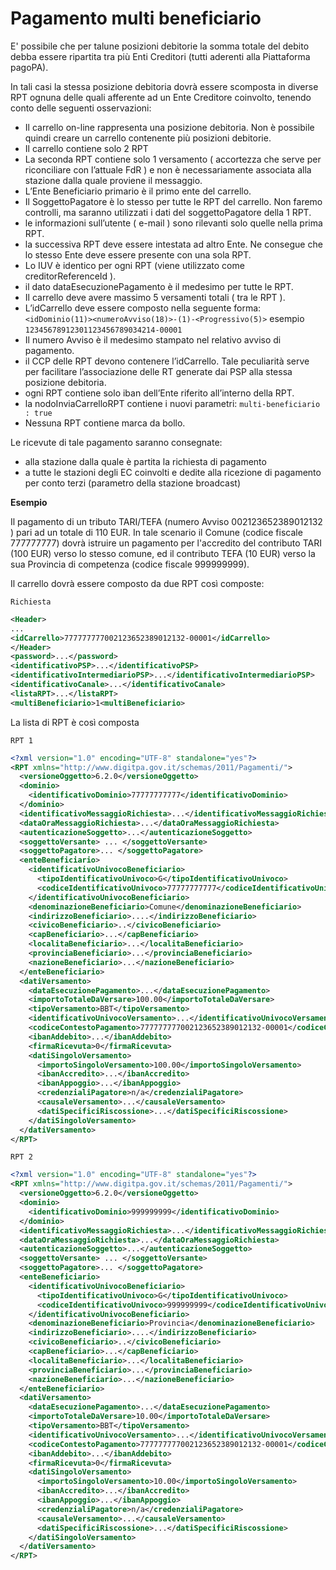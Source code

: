 Pagamento multi beneficiario
============================

E' possibile che per talune posizioni debitorie la somma totale del debito debba essere ripartita tra più Enti Creditori (tutti aderenti alla Piattaforma pagoPA).

In tali casi la stessa posizione debitoria dovrà essere scomposta in diverse RPT ognuna delle quali afferente ad un Ente Creditore coinvolto, tenendo conto delle seguenti osservazioni:

* Il carrello on-line rappresenta una posizione debitoria. Non è possibile quindi creare un carrello contenente più posizioni debitorie.
* Il carrello contiene solo 2 RPT
* La seconda RPT contiene solo 1 versamento ( accortezza che serve per riconciliare con l’attuale FdR ) e non è necessariamente associata alla stazione dalla quale proviene il messaggio.
* L’Ente Beneficiario primario è il primo ente del carrello.
* Il SoggettoPagatore è lo stesso per tutte le RPT del carrello. Non faremo controlli, ma saranno utilizzati i dati del soggettoPagatore della 1 RPT.
* le informazioni sull’utente ( e-mail ) sono rilevanti solo quelle nella prima RPT.
* la successiva RPT deve essere intestata ad altro Ente. Ne consegue che lo stesso Ente deve essere presente con una sola RPT.
* Lo IUV è identico per ogni RPT (viene utilizzato come creditorReferenceId ).
* il dato dataEsecuzionePagamento è il medesimo per tutte le RPT.
* Il carrello deve avere massimo 5 versamenti totali ( tra le RPT ).
* L’idCarrello deve essere composto nella seguente forma:
            ```
            <idDominio(11)><numeroAvviso(18)>-(1)-<Progressivo(5)>
            ```
esempio `12345678912301123456789034214-00001`
* Il numero Avviso è il medesimo stampato nel relativo avviso di pagamento.
* il CCP delle RPT devono contenere l’idCarrello. Tale peculiarità serve per facilitare l’associazione delle RT generate dai PSP alla stessa posizione debitoria.
* ogni RPT contiene solo iban dell’Ente riferito all’interno della RPT.
* la nodoInviaCarrelloRPT contiene i nuovi parametri:
```multi-beneficiario : true ```
* Nessuna RPT contiene marca da bollo.

Le ricevute di tale pagamento saranno consegnate:

* alla stazione dalla quale è partita la richiesta di pagamento
* a tutte le stazioni degli EC coinvolti e dedite alla ricezione di pagamento per conto terzi (parametro della stazione broadcast)


**Esempio**

Il pagamento di un tributo TARI/TEFA (numero Avviso 002123652389012132 ) pari ad un totale di 110 EUR. In tale scenario il Comune (codice fiscale 777777777) dovrà istruire un pagamento per l'accredito del contributo TARI (100 EUR) verso lo stesso comune, ed il contributo TEFA (10 EUR) verso la sua Provincia di competenza (codice fiscale 999999999).

Il carrello dovrà essere composto da due RPT così composte:

`Richiesta`

```xml
<Header>
...
<idCarrello>777777777002123652389012132-00001</idCarrello>
</Header>
<password>...</password>
<identificativoPSP>...</identificativoPSP>
<identificativoIntermediarioPSP>...</identificativoIntermediarioPSP>
<identificativoCanale>...</identificativoCanale>
<listaRPT>...</listaRPT>
<multiBeneficiario>1<multiBeneficiario>
```

La lista di RPT è così composta 

`RPT 1`

```xml
<?xml version="1.0" encoding="UTF-8" standalone="yes"?>
<RPT xmlns="http://www.digitpa.gov.it/schemas/2011/Pagamenti/">
  <versioneOggetto>6.2.0</versioneOggetto>
  <dominio>
    <identificativoDominio>77777777777</identificativoDominio>
  </dominio>
  <identificativoMessaggioRichiesta>...</identificativoMessaggioRichiesta>
  <dataOraMessaggioRichiesta>...</dataOraMessaggioRichiesta>
  <autenticazioneSoggetto>...</autenticazioneSoggetto>
  <soggettoVersante> ... </soggettoVersante>
  <soggettoPagatore>... </soggettoPagatore>
  <enteBeneficiario>
    <identificativoUnivocoBeneficiario>
      <tipoIdentificativoUnivoco>G</tipoIdentificativoUnivoco>
      <codiceIdentificativoUnivoco>77777777777</codiceIdentificativoUnivoco>
    </identificativoUnivocoBeneficiario>
    <denominazioneBeneficiario>Comune</denominazioneBeneficiario>
    <indirizzoBeneficiario>....</indirizzoBeneficiario>
    <civicoBeneficiario>..</civicoBeneficiario>
    <capBeneficiario>...</capBeneficiario>
    <localitaBeneficiario>...</localitaBeneficiario>
    <provinciaBeneficiario>...</provinciaBeneficiario>
    <nazioneBeneficiario>...</nazioneBeneficiario>
  </enteBeneficiario>
  <datiVersamento>
    <dataEsecuzionePagamento>...</dataEsecuzionePagamento>
    <importoTotaleDaVersare>100.00</importoTotaleDaVersare>
    <tipoVersamento>BBT</tipoVersamento>
    <identificativoUnivocoVersamento>...</identificativoUnivocoVersamento>
    <codiceContestoPagamento>777777777002123652389012132-00001</codiceContestoPagamento>
    <ibanAddebito>...</ibanAddebito>
    <firmaRicevuta>0</firmaRicevuta>
    <datiSingoloVersamento>
      <importoSingoloVersamento>100.00</importoSingoloVersamento>
      <ibanAccredito>...</ibanAccredito>
      <ibanAppoggio>...</ibanAppoggio>
      <credenzialiPagatore>n/a</credenzialiPagatore>
      <causaleVersamento>...</causaleVersamento>
      <datiSpecificiRiscossione>...</datiSpecificiRiscossione>
    </datiSingoloVersamento>
  </datiVersamento>
</RPT>

```

`RPT 2`

```xml
<?xml version="1.0" encoding="UTF-8" standalone="yes"?>
<RPT xmlns="http://www.digitpa.gov.it/schemas/2011/Pagamenti/">
  <versioneOggetto>6.2.0</versioneOggetto>
  <dominio>
    <identificativoDominio>999999999</identificativoDominio>
  </dominio>
  <identificativoMessaggioRichiesta>...</identificativoMessaggioRichiesta>
  <dataOraMessaggioRichiesta>...</dataOraMessaggioRichiesta>
  <autenticazioneSoggetto>...</autenticazioneSoggetto>
  <soggettoVersante> ... </soggettoVersante>
  <soggettoPagatore>... </soggettoPagatore>
  <enteBeneficiario>
    <identificativoUnivocoBeneficiario>
      <tipoIdentificativoUnivoco>G</tipoIdentificativoUnivoco>
      <codiceIdentificativoUnivoco>999999999</codiceIdentificativoUnivoco>
    </identificativoUnivocoBeneficiario>
    <denominazioneBeneficiario>Provincia</denominazioneBeneficiario>
    <indirizzoBeneficiario>....</indirizzoBeneficiario>
    <civicoBeneficiario>..</civicoBeneficiario>
    <capBeneficiario>...</capBeneficiario>
    <localitaBeneficiario>...</localitaBeneficiario>
    <provinciaBeneficiario>...</provinciaBeneficiario>
    <nazioneBeneficiario>...</nazioneBeneficiario>
  </enteBeneficiario>
  <datiVersamento>
    <dataEsecuzionePagamento>...</dataEsecuzionePagamento>
    <importoTotaleDaVersare>10.00</importoTotaleDaVersare>
    <tipoVersamento>BBT</tipoVersamento>
    <identificativoUnivocoVersamento>...</identificativoUnivocoVersamento>
    <codiceContestoPagamento>777777777002123652389012132-00001</codiceContestoPagamento>
    <ibanAddebito>...</ibanAddebito>
    <firmaRicevuta>0</firmaRicevuta>
    <datiSingoloVersamento>
      <importoSingoloVersamento>10.00</importoSingoloVersamento>
      <ibanAccredito>...</ibanAccredito>
      <ibanAppoggio>...</ibanAppoggio>
      <credenzialiPagatore>n/a</credenzialiPagatore>
      <causaleVersamento>...</causaleVersamento>
      <datiSpecificiRiscossione>...</datiSpecificiRiscossione>
    </datiSingoloVersamento>
  </datiVersamento>
</RPT>
```
